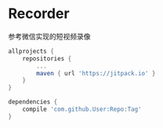 # Recorder

参考微信实现的短视频录像

```groovy
allprojects {
	repositories {
		...
		maven { url 'https://jitpack.io' }
	}
}

dependencies {
	compile 'com.github.User:Repo:Tag'
}
```

